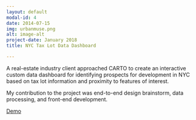 ```yaml
---
layout: default
modal-id: 4
date: 2014-07-15
img: urbanmuse.png
alt: image-alt
project-date: January 2018
title: NYC Tax Lot Data Dashboard

---
```

A real-estate industry client approached CARTO to create an interactive custom data dashboard for identifying prospects for development in NYC based on tax lot information and proximity to features of interest.

My contribution to the project was end-to-end design brainstorm, data processing, and front-end development.

[Demo](https://michellemho.github.io/nyc_real_estate/urbanmuse_app/)
